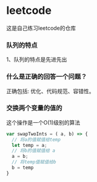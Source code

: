 # leetcode
这是自己练习leetcode的仓库


### 队列的特点
1、队列的特点是先进先出


### 什么是正确的回答一个问题？
正确包括: 优化、代码规范、容错性。

### 交换两个变量的值的
这个操作是一个O(1)级别的算法
```js
var swapTwoInts = ( a, b) => {
  // 将a的值赋值给temp
  let temp = a;
  // 将b的值赋值给 a
  a = b;
  // 将temp值赋值给b
  b = temp
}
```

